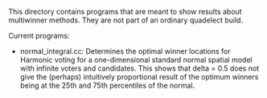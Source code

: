 This directory contains programs that are meant to show results about
multiwinner methods. They are not part of an ordinary quadelect build.

Current programs:

- normal\_integral.cc: Determines the optimal winner locations for Harmonic
voting for a one-dimensional standard normal spatial model with infinite
voters and candidates. This shows that delta = 0.5 does not give the (perhaps)
intuitively proportional result of the optimum winners being at the 25th and
75th percentiles of the normal.

